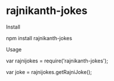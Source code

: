 ﻿# rajnikanth-jokes

Install

npm install rajnikanth-jokes


Usage

var rajnijokes = require('rajnikanth-jokes');

var joke = rajnijokes.getRajniJoke();
